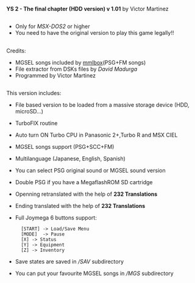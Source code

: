 **YS 2 - The final chapter (HDD version) v 1.01**
by Victor Martinez
##
- Only for *MSX-DOS2* or higher
- You need to have the original version to play this game legally!!

##
Credits:
- MGSEL songs included by [mmlbox](https://github.com/mmlbox)(PSG+FM songs)
- File extractor from DSKs files by *David Madurga*
- Programmed by Victor Martinez    
##
This version includes:

- File based version to be loaded from a massive storage device (HDD, microSD...)
- TurboFIX routine
- Auto turn ON Turbo CPU in Panasonic 2+,Turbo R and MSX CIEL
- MGSEL songs support (PSG+SCC+FM)
- Multilanguage (Japanese, English, Spanish)
- You can select PSG original sound or MGSEL sound version
- Double PSG if you have a MegaflashROM SD cartridge
- Openning retranslated with the help of **232 Translations**
- Ending translated with the help of **232 Translations**
- Full Joymega 6 buttons support:
	
		[START]	-> Load/Save Menu
		[MODE] 	-> Pause
		[X]	-> Status
		[Y]	-> Equipment
		[Z]	-> Inventory

- Save states are saved in */SAV* subdirectory
- You can put your favourite MGSEL songs in */MGS* subdirectory
